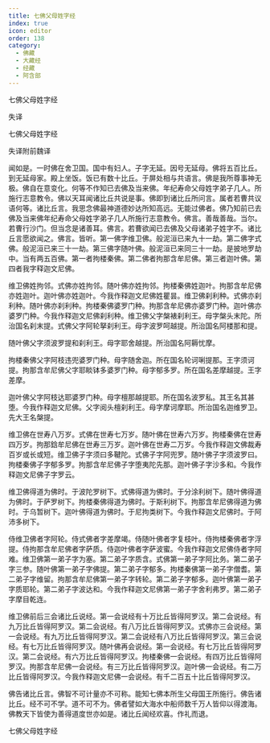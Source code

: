 ```yaml
---
title: 七佛父母姓字经
index: true
icon: editor
order: 138
category:
  - 佛藏
  - 大藏经
  - 经藏
  - 阿含部
---
```


  七佛父母姓字经  

失译  

七佛父母姓字经  

失译附前魏译  

闻如是。一时佛在舍卫国。国中有妇人。子字无延。因号无延母。佛将五百比丘。到无延母家。殿上坐饭。饭已有数十比丘。于屏处相与共语言。佛是我所尊事神无极。佛自在意变化。何等不作知已去佛及当来佛。年纪寿命父母姓字弟子几人。所施行志意教令。佛以天耳闻诸比丘共说是事。佛即到诸比丘所问言。属者若曹共议语何等。诸比丘言。我思念佛最神道德妙达所知高远。无能过佛者。佛乃知前已去佛及当来佛年纪寿命父母姓字弟子几人所施行志意教令。佛言。善哉善哉。当尔。若曹行沙门。但当念是诸善耳。佛言。若曹欲闻已去佛及父母诸弟子姓字不。诸比丘言愿欲闻之。佛言。皆听。第一佛字维卫佛。般泥洹已来九十一劫。第二佛字式佛。般泥洹已来三十一劫。第三佛字随叶佛。般泥洹已来同三十一劫。是披地罗劫中。当有两五百佛。第一者拘楼秦佛。第二佛者拘那含牟尼佛。第三者迦叶佛。第四者我字释迦文尼佛。  

维卫佛姓拘邻。式佛亦姓拘邻。随叶佛亦姓拘邻。拘楼秦佛姓迦叶。拘那含牟尼佛亦姓迦叶。迦叶佛亦姓迦叶。今我作释迦文尼佛姓瞿昙。维卫佛刹利种。式佛亦刹利种。随叶佛亦刹利种。拘楼秦佛婆罗门种。拘那含牟尼佛亦婆罗门种。迦叶佛亦婆罗门种。今我作释迦文尼佛刹利种。维卫佛父字槃裱刹利王。母字槃头末陀。所治国名刹末提。式佛父字阿轮拏刹利王。母字波罗呵越提。所治国名阿楼那和提。  

随叶佛父字须波罗提和刹利王。母字耶舍越提。所治国名阿耨忧摩。  

拘楼秦佛父字阿枝违兜婆罗门种。母字随舍迦。所在国名轮诃唎提那。王字须诃提。拘那含牟尼佛父字耶睒钵多婆罗门种。母字郁多罗。所在国名差摩越提。王字差摩。  

迦叶佛父字阿枝达耶婆罗门种。母字檀那越提耶。所在国名波罗私。其王名其甚堕。今我作释迦文尼佛。父字阅头檀刹利王。母字摩诃摩耶。所治国名迦维罗卫。先大王名槃提。  

维卫佛在世寿八万岁。式佛在世寿七万岁。随叶佛在世寿六万岁。拘楼秦佛在世寿四万岁。拘那鋡牟尼佛在世寿三万岁。迦叶佛在世寿二万岁。今我作释迦文佛裁寿百岁或长或短。维卫佛子字须曰多鞬陀。式佛子字阿兜罗。随叶佛子字须波罗曰。拘楼秦佛子字郁多罗。拘那含牟尼佛子字堕夷陀先那。迦叶佛子字沙多和。今我作释迦文尼佛子字罗云。  

维卫佛得道为佛时。于波陀罗树下。式佛得道为佛时。于分涂利树下。随叶佛得道为佛时。于萨罗树下。拘楼秦佛得道为佛时。于斯利树下。拘那含牟尼佛得道为佛时。于乌暂树下。迦叶佛得道为佛时。于尼拘类树下。今我作释迦文尼佛时。于阿沛多树下。  

侍维卫佛者字阿轮。侍式佛者字差摩竭。侍随叶佛者字复枝叶。侍拘楼秦佛者字浮提。侍拘那含牟尼佛者字萨质。侍迦叶佛者字萨波蜜。今我作释迦文尼佛侍者字阿难。维卫佛第一弟子字为塞。第二弟子字质含。式佛第一弟子字阿比务。第二弟子字三参。随叶佛第一弟子字佛提。第二弟子字郁多。拘楼秦佛第一弟子字僧耆。第二弟子字维留。拘那含牟尼佛第一弟子字转轮。第二弟子字郁多。迦叶佛第一弟子字质耶轮。第二弟子字波达和。今我作释迦文尼佛第一弟子字舍利弗罗。第二弟子字摩目乾连。  

维卫佛前后三会诸比丘说经。第一会说经有十万比丘皆得阿罗汉。第二会说经。有九万比丘皆得阿罗汉。第二会说经。有八万比丘皆得阿罗汉。式佛亦三会说经。第一会说经。有九万比丘皆得阿罗汉。第二会说经有八万比丘皆得阿罗汉。第三会说经。有七万比丘皆得阿罗汉。随叶佛再会说经。第一会说经。有七万比丘皆得阿罗汉。第二会说经。有六万比丘皆得阿罗汉。拘楼秦佛一会说经。有四万比丘皆得阿罗汉。拘那含牟尼佛一会说经。有三万比丘皆得阿罗汉。迦叶佛一会说经。有二万比丘皆得阿罗汉。今我作释迦文尼佛一会说经。有千二百五十比丘皆得阿罗汉。  

佛告诸比丘言。佛智不可计量亦不可称。能知七佛本所生父母国王所施行。佛告诸比丘。经不可不学。道不可不为。佛者譬如大海水中船师数千万人皆仰以得渡海。佛教天下皆使为善得道度世亦如是。诸比丘闻经欢喜。作礼而退。  

七佛父母姓字经  

